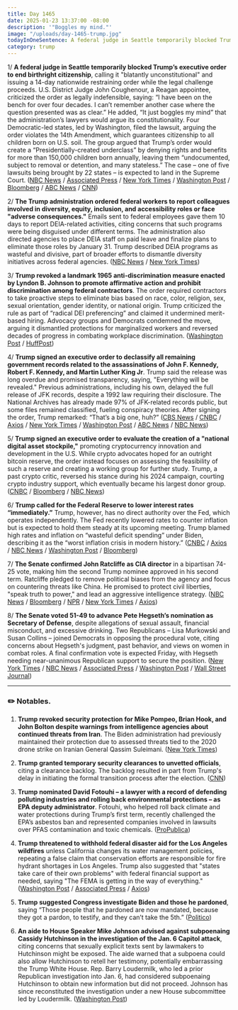 ```yaml
---
title: Day 1465
date: 2025-01-23 13:37:00 -08:00
description: '"Boggles my mind."'
image: "/uploads/day-1465-trump.jpg"
todayInOneSentence: A federal judge in Seattle temporarily blocked Trump’s executive order to end birthright citizenship; the Trump administration ordered federal workers to report colleagues involved in diversity, equity, inclusion, and accessibility roles or face "adverse consequences"; Trump revoked a landmark 1965 anti-discrimination measure enacted by Lyndon B. Johnson to promote affirmative action and prohibit discrimination among federal contractors; Trump signed an executive order to declassify all remaining government records related to the assassinations of John F. Kennedy, Robert F. Kennedy, and Martin Luther King Jr; Trump signed an executive order to evaluate the creation of a "national digital asset stockpile; Trump called for the Federal Reserve to lower interest rates “immediately”; the Senate confirmed John Ratcliffe as CIA director; and the Senate voted 51-49 to advance Pete Hegseth’s nomination as Secretary of Defense, despite allegations of sexual assault, financial misconduct, and excessive drinking.
category: trump
---
```



1/ **A federal judge in Seattle temporarily blocked Trump’s executive order to end birthright citizenship**, calling it "blatantly unconstitutional" and issuing a 14-day nationwide restraining order while the legal challenge proceeds. U.S. District Judge John Coughenour, a Reagan appointee, criticized the order as legally indefensible, saying: “I have been on the bench for over four decades. I can’t remember another case where the question presented was as clear.” He added, “It just boggles my mind” that the administration’s lawyers would argue its constitutionality. Four Democratic-led states, led by Washington, filed the lawsuit, arguing the order violates the 14th Amendment, which guarantees citizenship to all children born on U.S. soil. The group argued that Trump’s order would create a “Presidentially-created underclass” by denying rights and benefits for more than 150,000 children born annually, leaving them “undocumented, subject to removal or detention, and many stateless.” The case – one of five lawsuits being brought by 22 states – is expected to land in the Supreme Court. ([NBC News](https://www.nbcnews.com/politics/immigration/trump-administration-defends-birthright-citizenship-order-court-first-rcna188851) / [Associated Press](https://apnews.com/article/birthright-citizenship-donald-trump-lawsuit-immigration-9ac27b234c854a68a9b9f8c0d6cd8a1c) / [New York Times](https://www.nytimes.com/2025/01/23/us/politics/judge-blocks-birthright-citizenship.html) / [Washington Post](https://www.washingtonpost.com/immigration/2025/01/23/trump-judge-birthright-citizenship-block/) / [Bloomberg](https://www.bloomberg.com/news/articles/2025-01-23/us-judge-temporarily-blocks-trump-birthright-citizenship-order) / [ABC News](https://abcnews.go.com/US/judge-challenge-trumps-executive-order-ending-birthright-citizenship/story?id=118005855) / [CNN](https://www.cnn.com/2025/01/23/politics/birthright-citizenship-lawsuit-hearing-seattle/index.html))

2/ **The Trump administration ordered federal workers to report colleagues involved in diversity, equity, inclusion, and accessibility roles or face "adverse consequences."** Emails sent to federal employees gave them 10 days to report DEIA-related activities, citing concerns that such programs were being disguised under different terms. The administration also directed agencies to place DEIA staff on paid leave and finalize plans to eliminate those roles by January 31. Trump described DEIA programs as wasteful and divisive, part of broader efforts to dismantle diversity initiatives across federal agencies. ([NBC News](https://www.nbcnews.com/politics/white-house/federal-workers-told-name-dei-colleagues-risk-adverse-consequences-rcna188871) / [New York Times](https://www.nytimes.com/2025/01/22/us/politics/trump-order-discrimination-federal-hiring.html))
 
3/ **Trump revoked a landmark 1965 anti-discrimination measure enacted by Lyndon B. Johnson to promote affirmative action and prohibit discrimination among federal contractors**. The order required contractors to take proactive steps to eliminate bias based on race, color, religion, sex, sexual orientation, gender identity, or national origin. Trump criticized the rule as part of “radical DEI preferencing” and claimed it undermined merit-based hiring. Advocacy groups and Democrats condemned the move, arguing it dismantled protections for marginalized workers and reversed decades of progress in combating workplace discrimination. ([Washington Post](https://www.washingtonpost.com/politics/2025/01/23/trump-revoked-equal-employment-opportunity-order/) / [HuffPost](https://www.huffpost.com/entry/trump-executive-order-discrimination-lbj_n_67914b7ce4b0835f2b834b9c))

4/ **Trump signed an executive order to declassify all remaining government records related to the assassinations of John F. Kennedy, Robert F. Kennedy, and Martin Luther King Jr**. Trump said the release was long overdue and promised transparency, saying, "Everything will be revealed." Previous administrations, including his own, delayed the full release of JFK records, despite a 1992 law requiring their disclosure. The National Archives has already made 97% of JFK-related records public, but some files remained classified, fueling conspiracy theories. After signing the order, Trump remarked: “That’s a big one, huh?” ([CBS News](https://www.cbsnews.com/news/trump-announces-jfk-rfk-mlk-assassination-files-to-be-released/) / [CNBC](https://www.cnbc.com/2025/01/23/trump-declassifies-kennedy-king-jfk-assassination-files.html) / [Axios](https://www.axios.com/2025/01/23/trump-classified-files-jfk-mlk-assassinations-executive-order) / [New York Times](https://www.nytimes.com/live/2025/01/23/us/trump-news/068caeb3-1649-531a-bb22-b52a8941c361?smid=url-share) / [Washington Post](https://www.washingtonpost.com/politics/2025/01/23/trump-presidency-news/#link-E24NNMDKEFCW3I3MFHJRF4N5JE) / [ABC News](https://abcnews.go.com/Politics/live-updates/trump-2nd-term-live-updates-executive-action-plans?id=117934786&entryId=118040566) / [NBC News](https://www.nbcnews.com/politics/donald-trump/live-blog/trump-davos-hannity-interview-jan-6-pardons-live-updates-rcna188606))

5/ **Trump signed an executive order to evaluate the creation of a "national digital asset stockpile,"** promoting cryptocurrency innovation and development in the U.S. While crypto advocates hoped for an outright bitcoin reserve, the order instead focuses on assessing the feasibility of such a reserve and creating a working group for further study. Trump, a past crypto critic, reversed his stance during his 2024 campaign, courting crypto industry support, which eventually became his largest donor group. ([CNBC](https://www.cnbc.com/2025/01/23/trump-signs-executive-order-on-crypto-digital-asset-stockpile.html) / [Bloomberg](https://www.bloomberg.com/news/articles/2025-01-23/trump-s-signs-executive-actions-related-to-cryptocurrency-ai) / [NBC News](https://www.nbcnews.com/business/markets/trump-bitcoin-digital-asset-stockpile-strategic-reserve-cryptocurrency-rcna188921))

6/ **Trump called for the Federal Reserve to lower interest rates “immediately.”** Trump, however, has no direct authority over the Fed, which operates independently. The Fed recently lowered rates to counter inflation but is expected to hold them steady at its upcoming meeting. Trump blamed high rates and inflation on “wasteful deficit spending” under Biden, describing it as the “worst inflation crisis in modern history.” ([CNBC](https://www.cnbc.com/2025/01/23/president-donald-trump-says-hell-demand-that-interest-rates-drop-immediately.html) / [Axios](https://www.axios.com/2025/01/23/trump-davos-world-economic-forum) / [NBC News](https://www.nbcnews.com/politics/donald-trump/live-blog/trump-davos-hannity-interview-jan-6-pardons-live-updates-rcna188606) / [Washington Post](https://www.washingtonpost.com/politics/2025/01/23/trump-presidency-news/#link-GTKJ6QUXJVGZREQYUQ7H6SZLWQ) / [Bloomberg](https://www.bloomberg.com/news/articles/2025-01-23/trump-urges-opec-to-lower-oil-prices-warns-of-tariffs-at-davos))

7/ **The Senate confirmed John Ratcliffe as CIA director** in a bipartisan 74-25 vote, making him the second Trump nominee approved in his second term. Ratcliffe pledged to remove political biases from the agency and focus on countering threats like China. He promised to protect civil liberties, "speak truth to power," and lead an aggressive intelligence strategy. ([NBC News](https://www.nbcnews.com/politics/congress/senate-confirms-john-ratcliffe-trumps-cia-director-rcna188588) / [Bloomberg](https://www.bloomberg.com/news/articles/2025-01-23/trump-cia-director-pick-john-ratcliffe-confirmed-by-us-senate) / [NPR](https://www.npr.org/2025/01/23/g-s1-44389/john-ratcliffe-cia-director) / [New York Times](https://www.nytimes.com/2025/01/23/us/politics/john-ratcliffe-cia-director-trump.html) / [Axios](https://www.axios.com/2025/01/23/john-ratcliffe-cia-senate-cofirms))

8/ **The Senate voted 51-49 to advance Pete Hegseth’s nomination as Secretary of Defense**, despite allegations of sexual assault, financial misconduct, and excessive drinking. Two Republicans – Lisa Murkowski and Susan Collins – joined Democrats in opposing the procedural vote, citing concerns about Hegseth's judgment, past behavior, and views on women in combat roles. A final confirmation vote is expected Friday, with Hegseth needing near-unanimous Republican support to secure the position. ([New York Times](https://www.nytimes.com/2025/01/23/us/politics/hegseth-defense-secretary.html) / [NBC News](https://www.nbcnews.com/politics/congress/pete-hegseths-nomination-lead-pentagon-clears-key-hurdle-senate-rcna188932) / [Associated Press](https://apnews.com/article/pete-hegseth-defense-secretary-pentagon-trump-confirmation-79d38a3d821eda7e03789e857b417a7f) / [Washington Post](https://www.washingtonpost.com/politics/2025/01/23/trump-presidency-news/#link-GSEN7HUTCNH5LIG5ZCOUHPVX5I) / [Wall Street Journal](https://www.wsj.com/politics/policy/pete-hegseth-confirmation-vote-goes-down-to-the-wire-e91fd01f))

---

### ✏️ Notables.

1. **Trump revoked security protection for Mike Pompeo, Brian Hook, and John Bolton despite warnings from intelligence agencies about continued threats from Iran**. The Biden administration had previously maintained their protection due to assessed threats tied to the 2020 drone strike on Iranian General Qassim Suleimani. ([New York Times](https://www.nytimes.com/2025/01/23/us/politics/trump-pompeo-security-iran.html))

2. **Trump granted temporary security clearances to unvetted officials**, citing a clearance backlog. The backlog resulted in part from Trump's delay in initiating the formal transition process after the election. ([CNN](https://www.cnn.com/2025/01/21/politics/trump-temporary-security-clearances/index.html))

3. **Trump nominated David Fotouhi – a lawyer with a record of defending polluting industries and rolling back environmental protections – as EPA deputy administrator**. Fotouhi, who helped roll back climate and water protections during Trump’s first term, recently challenged the EPA’s asbestos ban and represented companies involved in lawsuits over PFAS contamination and toxic chemicals. ([ProPublica](https://www.propublica.org/article/david-fotouhi-donald-trump-epa-pollution))

4. **Trump threatened to withhold federal disaster aid for the Los Angeles wildfires** unless California changes its water management policies, repeating a false claim that conservation efforts are responsible for fire hydrant shortages in Los Angeles. Trump also suggested that "states take care of their own problems" with federal financial support as needed, saying "The FEMA is getting in the way of everything." ([Washington Post](https://www.washingtonpost.com/politics/2025/01/22/trump-hannity-interview/) / [Associated Press](https://apnews.com/article/donald-trump-republicans-taxes-eea4754a0f580d451aa0588f0639d52c) / [Axios](https://www.axios.com/2025/01/23/trump-fema-states-sean-hannity-interview))

5. **Trump suggested Congress investigate Biden and those he pardoned**, saying “Those people that he pardoned are now mandated, because they got a pardon, to testify, and they can’t take the 5th.” ([Politico](https://www.politico.com/news/2025/01/22/trump-hannity-takeaways-fox-interview-00200167))

6. **An aide to House Speaker Mike Johnson advised against subpoenaing Cassidy Hutchinson in the investigation of the Jan. 6 Capitol attack**, citing concerns that sexually explicit texts sent by lawmakers to Hutchinson might be exposed. The aide warned that a subpoena could also allow Hutchinson to retell her testimony, potentially embarrassing the Trump White House. Rep. Barry Loudermilk, who led a prior Republican investigation into Jan. 6, had considered subpoenaing Hutchinson to obtain new information but did not proceed. Johnson has since reconstituted the investigation under a new House subcommittee led by Loudermilk. ([Washington Post](https://www.washingtonpost.com/politics/2025/01/23/cassidy-hutchinson-lawmakers-texts/))